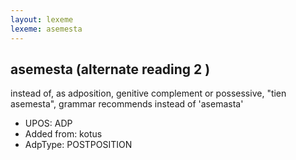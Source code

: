 ```yaml
---
layout: lexeme
lexeme: asemesta
---
```


## asemesta (alternate reading 2 )

instead of, as adposition, genitive complement or possessive, "tien asemesta", grammar recommends instead of 'asemasta'
* UPOS:  ADP
* Added from:  kotus
* AdpType:  POSTPOSITION


